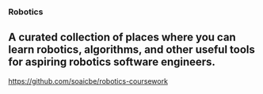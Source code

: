 ### Robotics

## A curated collection of places where you can learn robotics, algorithms, and other useful tools for aspiring robotics software engineers.

https://github.com/soaicbe/robotics-coursework
